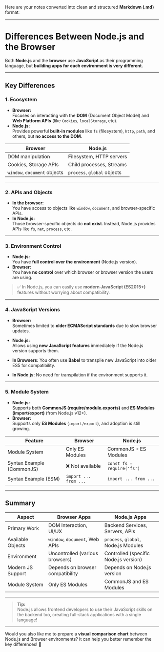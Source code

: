 Here are your notes converted into clean and structured **Markdown (.md)** format:

---

# Differences Between Node.js and the Browser

Both **Node.js** and the **browser** use **JavaScript** as their programming language, but **building apps for each environment is very different**.

---

## Key Differences

### 1. Ecosystem
- **Browser:**  
  Focuses on interacting with the **DOM** (Document Object Model) and **Web Platform APIs** (like `Cookies`, `localStorage`, etc).
- **Node.js:**  
  Provides powerful **built-in modules** like `fs` (filesystem), `http`, `path`, and others, but **no access to the DOM**.

| Browser                | Node.js                      |
| ---------------------- | ----------------------------- |
| DOM manipulation        | Filesystem, HTTP servers      |
| Cookies, Storage APIs   | Child processes, Streams      |
| `window`, `document` objects | `process`, `global` objects  |

---

### 2. APIs and Objects
- **In the browser:**  
  You have access to objects like `window`, `document`, and browser-specific APIs.
- **In Node.js:**  
  Those browser-specific objects do **not exist**. Instead, Node.js provides APIs like `fs`, `net`, `process`, etc.

---

### 3. Environment Control
- **Node.js:**  
  You have **full control over the environment** (Node.js version).
- **Browser:**  
  You have **no control** over which browser or browser version the users are using.

> ✅ In Node.js, you can easily use **modern JavaScript (ES2015+)** features without worrying about compatibility.

---

### 4. JavaScript Versions
- **Browser:**  
  Sometimes limited to **older ECMAScript standards** due to slow browser updates.
- **Node.js:**  
  Allows using **new JavaScript features** immediately if the Node.js version supports them.

- **In Browsers:** You often use **Babel** to transpile new JavaScript into older ES5 for compatibility.
- **In Node.js:** No need for transpilation if the environment supports it.

---

### 5. Module System
- **Node.js:**  
  Supports both **CommonJS (require/module.exports)** and **ES Modules (import/export)** (from Node.js v12+).
- **Browser:**  
  Supports only **ES Modules** (`import/export`), and adoption is still growing.

| Feature                  | Browser             | Node.js                  |
| ------------------------- | ------------------- | ------------------------- |
| Module System             | Only ES Modules     | CommonJS + ES Modules     |
| Syntax Example (CommonJS) | ❌ Not available     | `const fs = require('fs')` |
| Syntax Example (ESM)      | `import ... from ...`| `import ... from ...`      |

---

## Summary

| Aspect            | Browser Apps                        | Node.js Apps                             |
| ----------------- | ------------------------------------ | ---------------------------------------- |
| Primary Work      | DOM Interaction, UI/UX              | Backend Services, Servers, APIs         |
| Available Objects | `window`, `document`, Web APIs       | `process`, `global`, Node.js Modules    |
| Environment       | Uncontrolled (various browsers)      | Controlled (specific Node.js version)   |
| Modern JS Support | Depends on browser compatibility     | Depends on Node.js version              |
| Module System     | Only ES Modules                      | CommonJS and ES Modules                 |

---

> **Tip:**  
> Node.js allows frontend developers to use their JavaScript skills on the backend too, creating full-stack applications with a single language!

---

Would you also like me to prepare a **visual comparison chart** between Node.js and Browser environments? It can help you better remember the key differences! 🚀